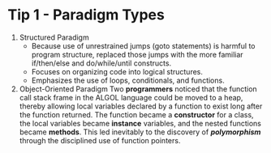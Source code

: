 # Tip 1 - Paradigm Types
1. Structured Paradigm
    - Because use of unrestrained jumps (goto statements) is
        harmful to program structure, replaced those jumps with the more familiar if/then/else and
        do/while/until constructs.
    - Focuses on organizing code into logical structures.
    - Emphasizes the use of loops, conditionals, and functions.
2. Object-Oriented Paradigm
    Two **programmers**
    noticed that the function call stack frame in the ALGOL language could be
    moved to a heap, thereby allowing local variables declared by a function to
    exist long after the function returned. The function became a **constructor** for
    a class, the local variables became **instance** variables, and the nested functions
    became **methods**. This led inevitably to the discovery of **_polymorphism_**
    through the disciplined use of function pointers.